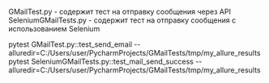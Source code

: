 GMailTest.py - содержит тест на отправку сообщения через API
SeleniumGMailTests.py - содержит тест на отправку сообщения с использованием Selenium

pytest GMailTest.py::test_send_email --alluredir=C:/Users/user/PycharmProjects/GMailTests/tmp/my_allure_results
pytest SeleniumGMailTests.py::test_mail_send_success --alluredir=C:/Users/user/PycharmProjects/GMailTests/tmp/my_allure_results